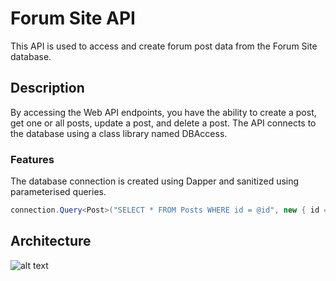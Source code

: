 # Forum Site API

This API is used to access and create forum post data from the Forum Site database.

## Description

By accessing the Web API endpoints, you have the ability to create a post, get one or all posts, update a post, and delete a post. The API connects to the database using a class library named DBAccess. 

### Features

The database connection is created using Dapper and sanitized using parameterised queries.

```csharp
connection.Query<Post>("SELECT * FROM Posts WHERE id = @id", new { id = id });
```

## Architecture
![alt text](https://i.ibb.co/3RbCLW0/arch.png)
